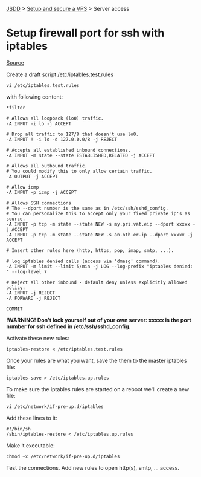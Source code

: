 [JSDD](../README.md) &gt; [Setup and secure a VPS](server-security.md) &gt; Server access

# Setup firewall port for ssh with iptables
[Source](https://wiki.debian.org/iptables)

Create a draft script /etc/iptables.test.rules

```
vi /etc/iptables.test.rules
```

with following content:

```content
*filter

# Allows all loopback (lo0) traffic.
-A INPUT -i lo -j ACCEPT

# Drop all traffic to 127/8 that doesn't use lo0.
-A INPUT ! -i lo -d 127.0.0.0/8 -j REJECT

# Accepts all established inbound connections.
-A INPUT -m state --state ESTABLISHED,RELATED -j ACCEPT

# Allows all outbound traffic.
# You could modify this to only allow certain traffic.
-A OUTPUT -j ACCEPT

# Allow icmp
-A INPUT -p icmp -j ACCEPT

# Allows SSH connections
# The --dport number is the same as in /etc/ssh/sshd_config.
# You can personalize this to accept only your fixed private ip's as source.
-A INPUT -p tcp -m state --state NEW -s my.pri.vat.eip --dport xxxxx -j ACCEPT
-A INPUT -p tcp -m state --state NEW -s an.oth.er.ip --dport xxxxx -j ACCEPT

# Insert other rules here (http, https, pop, imap, smtp, ...).

# log iptables denied calls (access via 'dmesg' command).
-A INPUT -m limit --limit 5/min -j LOG --log-prefix "iptables denied: " --log-level 7

# Reject all other inbound - default deny unless explicitly allowed policy:
-A INPUT -j REJECT
-A FORWARD -j REJECT

COMMIT

```
**!WARNING!**
**Don't lock yourself out of your own server: xxxxx is the port number for ssh defined in /etc/ssh/sshd_config.**

Activate these new rules:

```
iptables-restore < /etc/iptables.test.rules
```

Once your rules are what you want, save the them to the master iptables file:

```
iptables-save > /etc/iptables.up.rules
```

To make sure the iptables rules are started on a reboot we'll create a new file:

```
vi /etc/network/if-pre-up.d/iptables
```

Add these lines to it:

```content
#!/bin/sh
/sbin/iptables-restore < /etc/iptables.up.rules
```

Make it executable:

```
chmod +x /etc/network/if-pre-up.d/iptables
```

Test the connections.
Add new rules to open http(s), smtp, ... access.
